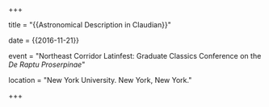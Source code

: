 +++

title = "{{Astronomical Description in Claudian}}"

date = {{2016-11-21}}

event = "Northeast Corridor Latinfest: Graduate Classics Conference on the *De Raptu Proserpinae*"

location = "New York University. New York, New York."

+++
